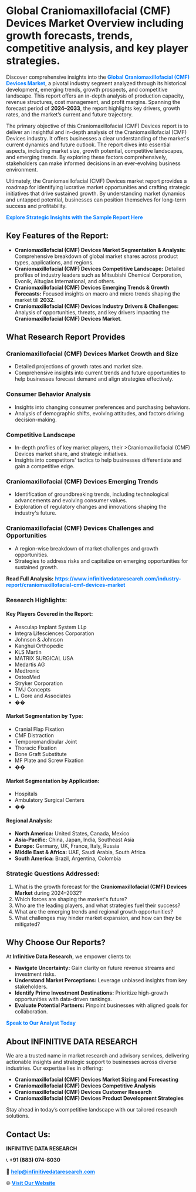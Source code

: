 <h1>Global Craniomaxillofacial (CMF) Devices Market Overview including growth forecasts, trends, competitive analysis, and key player strategies.</h1>
<p>
Discover comprehensive insights into the 
<a href="https://www.infinitivedataresearch.com/industry-report/craniomaxillofacial-cmf-devices-market" rel="dofollow" style="color: #007BFF; text-decoration: none;"><strong>Global Craniomaxillofacial (CMF) Devices Market</strong></a>, a pivotal industry segment analyzed through its historical development, emerging trends, growth prospects, and competitive landscape. This report offers an in-depth analysis of production capacity, revenue structures, cost management, and profit margins. Spanning the forecast period of <strong>2024–2033</strong>, the report highlights key drivers, growth rates, and the market’s current and future trajectory.
</p>
<p>
The primary objective of this Craniomaxillofacial (CMF) Devices report is to deliver an insightful and in-depth analysis of the Craniomaxillofacial (CMF) Devices industry. It offers businesses a clear understanding of the market's current dynamics and future outlook. The report dives into essential aspects, including market size, growth potential, competitive landscapes, and emerging trends. By exploring these factors comprehensively, stakeholders can make informed decisions in an ever-evolving business environment.
</p>
<p>
Ultimately, the Craniomaxillofacial (CMF) Devices market report provides a roadmap for identifying lucrative market opportunities and crafting strategic initiatives that drive sustained growth. By understanding market dynamics and untapped potential, businesses can position themselves for long-term success and profitability.
</p>
<p>
<a href="https://www.infinitivedataresearch.com/request-sample/reportId=104509" style="color: #007BFF; text-decoration: none;"><strong>Explore Strategic Insights with the Sample Report Here</strong></a>
</p>

<h2>Key Features of the Report:</h2>
<ul>
<li><strong>Craniomaxillofacial (CMF) Devices Market Segmentation & Analysis:</strong> Comprehensive breakdown of global market shares across product types, applications, and regions.</li>
<li><strong>Craniomaxillofacial (CMF) Devices Competitive Landscape:</strong> Detailed profiles of industry leaders such as Mitsubishi Chemical Corporation, Evonik, Altuglas International, and others.</li>
<li><strong>Craniomaxillofacial (CMF) Devices Emerging Trends & Growth Forecasts:</strong> Focused insights on macro and micro trends shaping the market till <strong>2032</strong>.</li>
<li><strong>Craniomaxillofacial (CMF) Devices Industry Drivers & Challenges:</strong> Analysis of opportunities, threats, and key drivers impacting the <strong>Craniomaxillofacial (CMF) Devices Market</strong>.</li>
</ul>

<h2>What Research Report Provides</h2>
<h3>Craniomaxillofacial (CMF) Devices Market Growth and Size</h3>
<ul>
<li>Detailed projections of growth rates and market size.</li>
<li>Comprehensive insights into current trends and future opportunities to help businesses forecast demand and align strategies effectively.</li>
</ul>

<h3>Consumer Behavior Analysis</h3>
<ul>
<li>Insights into changing consumer preferences and purchasing behaviors.</li>
<li>Analysis of demographic shifts, evolving attitudes, and factors driving decision-making.</li>
</ul>

<h3>Competitive Landscape</h3>
<ul>
<li>In-depth profiles of key market players, their >Craniomaxillofacial (CMF) Devices market share, and strategic initiatives.</li>
<li>Insights into competitors' tactics to help businesses differentiate and gain a competitive edge.</li>
</ul>

<h3>Craniomaxillofacial (CMF) Devices Emerging Trends</h3>
<ul>
<li>Identification of groundbreaking trends, including technological advancements and evolving consumer values.</li>
<li>Exploration of regulatory changes and innovations shaping the industry's future.</li>
</ul>

<h3>Craniomaxillofacial (CMF) Devices Challenges and Opportunities</h3>
<ul>
<li>A region-wise breakdown of market challenges and growth opportunities.</li>
<li>Strategies to address risks and capitalize on emerging opportunities for sustained growth.</li>
</ul>
<p><strong>Read Full Analysis:</strong> <a href="https://www.infinitivedataresearch.com/industry-report/craniomaxillofacial-cmf-devices-market" rel="dofollow" style="color: #007BFF; text-decoration: none;"><strong>https://www.infinitivedataresearch.com/industry-report/craniomaxillofacial-cmf-devices-market</strong></a></p>
<h3>Research Highlights:</h3>
<h4>Key Players Covered in the Report:</h4>
<ul><li>Aesculap Implant System LLp</li><li>Integra Lifesciences Corporation</li><li>Johnson &amp; Johnson</li><li>Kanghui Orthopedic</li><li>KLS Martin</li><li>MATRIX SURGICAL USA</li><li>Medartis AG</li><li>Medtronic</li><li>OsteoMed</li><li>Stryker Corporation</li><li>TMJ Concepts</li><li>L. Gore and Associates</li><li>��</li></ul>
<h4>Market Segmentation by Type:</h4>
<ul><li>Cranial Flap Fixation</li><li>CMF Distraction</li><li>Temporomandibular Joint</li><li>Thoracic Fixation</li><li>Bone Graft Substitute</li><li>MF Plate and Screw Fixation</li><li>��</li></ul>
<h4>Market Segmentation by Application:</h4>
<ul><li>Hospitals</li><li>Ambulatory Surgical Centers</li><li>��</li></ul>

<h4>Regional Analysis:</h4>
<ul>
<li><strong>North America:</strong> United States, Canada, Mexico</li>
<li><strong>Asia-Pacific:</strong> China, Japan, India, Southeast Asia</li>
<li><strong>Europe:</strong> Germany, UK, France, Italy, Russia</li>
<li><strong>Middle East & Africa:</strong> UAE, Saudi Arabia, South Africa</li>
<li><strong>South America:</strong> Brazil, Argentina, Colombia</li>
</ul>

<h3>Strategic Questions Addressed:</h3>
<ol>
<li>What is the growth forecast for the <strong>Craniomaxillofacial (CMF) Devices Market</strong> during 2024–2032?</li>
<li>Which forces are shaping the market's future?</li>
<li>Who are the leading players, and what strategies fuel their success?</li>
<li>What are the emerging trends and regional growth opportunities?</li>
<li>What challenges may hinder market expansion, and how can they be mitigated?</li>
</ol>

<h2>Why Choose Our Reports?</h2>
<p>At <strong>Infinitive Data Research</strong>, we empower clients to:</p>
<ul>
<li><strong>Navigate Uncertainty:</strong> Gain clarity on future revenue streams and investment risks.</li>
<li><strong>Understand Market Perceptions:</strong> Leverage unbiased insights from key stakeholders.</li>
<li><strong>Identify Prime Investment Destinations:</strong> Prioritize high-growth opportunities with data-driven rankings.</li>
<li><strong>Evaluate Potential Partners:</strong> Pinpoint businesses with aligned goals for collaboration.</li>
</ul>
<p><a href="https://www.infinitivedataresearch.com/industry-report/craniomaxillofacial-cmf-devices-market" rel="dofollow" style="color: #007BFF; text-decoration: none;"><strong>Speak to Our Analyst Today</strong></a></p>

<h2>About INFINITIVE DATA RESEARCH</h2>
<p>We are a trusted name in market research and advisory services, delivering actionable insights and strategic support to businesses across diverse industries. Our expertise lies in offering:</p>
<ul>
<li><strong>Craniomaxillofacial (CMF) Devices Market Sizing and Forecasting</strong></li>
<li><strong>Craniomaxillofacial (CMF) Devices Competitive Analysis</strong></li>
<li><strong>Craniomaxillofacial (CMF) Devices Customer Research</strong></li>
<li><strong>Craniomaxillofacial (CMF) Devices Product Development Strategies</strong></li>
</ul>
<p>Stay ahead in today’s competitive landscape with our tailored research solutions.</p>

<h2>Contact Us:</h2>
<p><strong>INFINITIVE DATA RESEARCH</strong></p>
<p>📞 <strong>+91 (883) 074-8030</strong></p>
<p>📧 <strong><a href="mailto:help@infinitivedataresearch.com" style="color: #007BFF;">help@infinitivedataresearch.com</a></strong></p>
<p>🌐 <strong><a href="https://www.infinitivedataresearch.com" rel="dofollow" style="color: #007BFF;">Visit Our Website</a></strong></p>